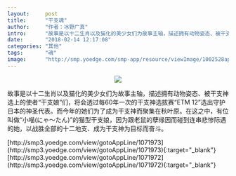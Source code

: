 ```yaml
---
layout:     post
title:      "干支魂"
author:     "作者：冰野广真"
intro:      "故事是以十二生肖以及猫化的美少女们为故事主轴，描述拥有动物姿态、被干支神选上的使者“干支娘”们，将会透过每60年一次的干支神选拔赛“ETM 12”选出守护日本的神圣代表。而今年的她们为了成为干支神而聚集在秋叶原。在这之中，有位叫做“小喵(にゃ～たん)”的猫型干支娘，因为跟老鼠的孽缘因而碰到连串悲惨际遇的她，以战胜全部的十二地支、成为干支神为目标而奋斗。"
date:       "2018-02-14 12:17:08"
categories: "其他"
tags:       "魂"
image:      "http://smp.yoedge.com/smp-app/resource/viewImage/1002528appline.png"
---
```

<div style="text-align: center">
<p><img src="http://smp.yoedge.com/smp-app/resource/viewImage/1002528appline.png"/></p>
</div>
<p class="post-meta">
<span>故事是以十二生肖以及猫化的美少女们为故事主轴，描述拥有动物姿态、被干支神选上的使者“干支娘”们，将会透过每60年一次的干支神选拔赛“ETM 12”选出守护日本的神圣代表。而今年的她们为了成为干支神而聚集在秋叶原。在这之中，有位叫做“小喵(にゃ～たん)”的猫型干支娘，因为跟老鼠的孽缘因而碰到连串悲惨际遇的她，以战胜全部的十二地支、成为干支神为目标而奋斗。</span>
</p>
[http://smp3.yoedge.com/view/gotoAppLine/1071973](http://smp3.yoedge.com/view/gotoAppLine/1071973){:target="_blank"}
[http://smp3.yoedge.com/view/gotoAppLine/1071972](http://smp3.yoedge.com/view/gotoAppLine/1071972){:target="_blank"}


